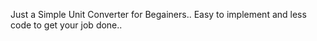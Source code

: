 Just a Simple Unit Converter for Begainers.. Easy to implement and less code to get your job done..
